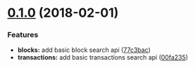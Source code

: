 <a name="0.1.0"></a>
# [0.1.0](https://github.com/akroma-project/api.akroma.io/compare/77c3bac...v0.1.0) (2018-02-01)


### Features

* **blocks:** add basic block search api ([77c3bac](https://github.com/akroma-project/api.akroma.io/commit/77c3bac))
* **transactions:** add basic transactions search api ([00fa235](https://github.com/akroma-project/api.akroma.io/commit/00fa235))



